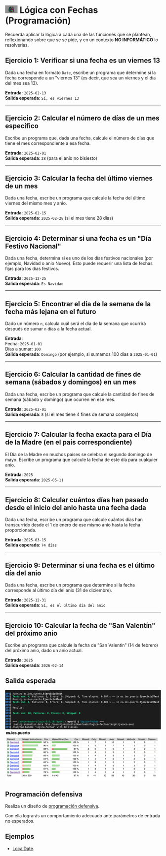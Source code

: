 # <img src="images/logica.png" width="40"> Lógica con Fechas (Programación)

Recuerda aplicar la lógica a cada una de las funciones que se plantean, reflexionando sobre que se se pide, y en un contexto **NO INFORMÁTICO** lo resolverias.

## Ejercicio 1: Verificar si una fecha es un viernes 13

Dada una fecha en formato `Date`, escribe un programa que determine si la fecha corresponde a un "viernes 13" (es decir, que sea un viernes y el día del mes sea 13).

**Entrada**: `2025-02-13`  
**Salida esperada**: `Sí, es viernes 13`

---

## Ejercicio 2: Calcular el número de días de un mes específico

Escribe un programa que, dada una fecha, calcule el número de días que tiene el mes correspondiente a esa fecha.

**Entrada**: `2025-02-01`  
**Salida esperada**: `28` (para el anio no bisiesto)

---

## Ejercicio 3: Calcular la fecha del último viernes de un mes

Dada una fecha, escribe un programa que calcule la fecha del último viernes del mismo mes y anio.

**Entrada**: `2025-02-15`  
**Salida esperada**: `2025-02-28` (si el mes tiene 28 días)

---

## Ejercicio 4: Determinar si una fecha es un "Día Festivo Nacional"

Dada una fecha, determina si es uno de los días festivos nacionales (por ejemplo, Navidad o anio Nuevo). Esto puede requerir una lista de fechas fijas para los días festivos.

**Entrada**: `2025-12-25`  
**Salida esperada**: `Es Navidad`

---

## Ejercicio 5: Encontrar el día de la semana de la fecha más lejana en el futuro

Dado un número `n`, calcula cuál será el día de la semana que ocurrirá después de sumar `n` días a la fecha actual.

**Entrada**:  
Fecha: `2025-01-01`  
Días a sumar: `100`  
**Salida esperada**: `Domingo` (por ejemplo, si sumamos 100 días a `2025-01-01`)

---

## Ejercicio 6: Calcular la cantidad de fines de semana (sábados y domingos) en un mes

Dada una fecha, escribe un programa que calcule la cantidad de fines de semana (sábado y domingo) que ocurren en ese mes.

**Entrada**: `2025-02-01`  
**Salida esperada**: `8` (si el mes tiene 4 fines de semana completos)

---

## Ejercicio 7: Calcular la fecha exacta para el Día de la Madre (en el país correspondiente)

El Día de la Madre en muchos países se celebra el segundo domingo de mayo. Escribe un programa que calcule la fecha de este día para cualquier anio.

**Entrada**: `2025`  
**Salida esperada**: `2025-05-11`

---

## Ejercicio 8: Calcular cuántos días han pasado desde el inicio del anio hasta una fecha dada

Dada una fecha, escribe un programa que calcule cuántos días han transcurrido desde el 1 de enero de ese mismo anio hasta la fecha proporcionada.

**Entrada**: `2025-03-15`  
**Salida esperada**: `74 días`

---

## Ejercicio 9: Determinar si una fecha es el último día del anio

Dada una fecha, escribe un programa que determine si la fecha corresponde al último día del anio (31 de diciembre).

**Entrada**: `2025-12-31`  
**Salida esperada**: `Sí, es el último día del anio`

---

## Ejercicio 10: Calcular la fecha de "San Valentín" del próximo anio

Escribe un programa que calcule la fecha de "San Valentín" (14 de febrero) del próximo anio, dado un anio actual.

**Entrada**: `2025`  
**Salida esperada**: `2026-02-14`

## Salida esperada

<img src="images/salida-test.png">

<img src="images/salida-jacoco.png">

## Programación defensiva

Realiza un diseño de [programación defensiva](https://es.wikipedia.org/wiki/Programaci%C3%B3n_defensiva).

Con ella lograrás un comportamiento adecuado ante parámetros de entrada no esperados.

## Ejemplos

- [LocalDate](https://www.w3schools.com/java/java_date.asp).